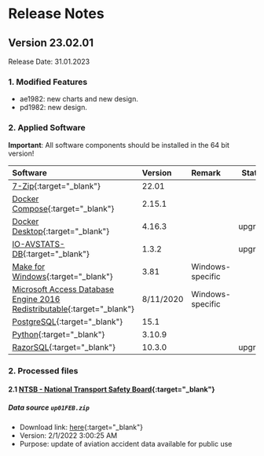 # Release Notes

## Version 23.02.01

Release Date: 31.01.2023

### 1. Modified Features

- ae1982: new charts and new design.
- pd1982: new design.

### 2. Applied Software

**Important**: All software components should be installed in the 64 bit version!

| Software                                                                                                                                  | Version   | Remark           | Status  |
|:------------------------------------------------------------------------------------------------------------------------------------------|:----------|:-----------------|---------|
| [7-Zip](https://www.7-zip.org){:target="_blank"}                                                                                          | 22.01     |                  |         |
| [Docker Compose](https://docs.docker.com/compose/release-notes/){:target="_blank"}                                                        | 2.15.1    |                  |         |
| [Docker Desktop](https://www.docker.com/products/docker-desktop/){:target="_blank"}                                                       | 4.16.3    |                  | upgrade |
| [IO-AVSTATS-DB](https://github.com/io-aero/io-avstats-db){:target="_blank"}                                                               | 1.3.2     |                  | upgrade |
| [Make for Windows](http://gnuwin32.sourceforge.net/packages/make.htm){:target="_blank"}                                                   | 3.81      | Windows-specific |         |
| [Microsoft Access Database Engine 2016 Redistributable](https://www.microsoft.com/en-us/download/details.aspx?id=54920){:target="_blank"} | 8/11/2020 | Windows-specific |         |
| [PostgreSQL](https://www.postgresql.org){:target="_blank"}                                                                                | 15.1      |                  |         |
| [Python](https://www.python.org){:target="_blank"}                                                                                        | 3.10.9    |                  |         |
| [RazorSQL](https://razorsql.com/download_win.html){:target="_blank"}                                                                      | 10.3.0    |                  | upgrade |

### 2. Processed files

#### 2.1 [NTSB - National Transport Safety Board](https://www.ntsb.gov/Pages/home.aspx){:target="_blank"}

##### Data source `up01FEB.zip`

- Download link: [here](https://data.ntsb.gov/avdata/FileDirectory/DownloadFile?fileID=C%3A%5Cavdata%5Cup01FEB.zip){:target="_blank"}
- Version: 2/1/2022 3:00:25 AM
- Purpose: update of aviation accident data available for public use
